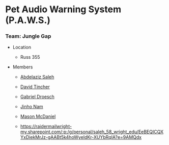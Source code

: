 # Pet Audio Warning System (P.A.W.S.)

### Team: Jungle Gap
- Location
    * Russ 355

- Members
    * [Abdelaziz Saleh](https://github.com/aziz7154)
    * [David Tincher](https://github.com/David-Tincher)
    * [Gabriel Droesch](https://github.com/Gababeast12)
    * [Jinho Nam](https://github.com/jinhoishere)
    * [Mason McDaniel](https://github.com/Kokuko3)
 
    * https://raidermailwright-my.sharepoint.com/:p:/g/personal/saleh_58_wright_edu/EeBEQICQXYxDiekMrJz-gAABt5k4hoWyeIdKr-XUYbRqIA?e=9AMQdx
